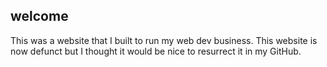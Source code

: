 

## welcome

This was a website that I built to run my web dev business. This website is now defunct but I thought it would be nice to resurrect it
in my GitHub.